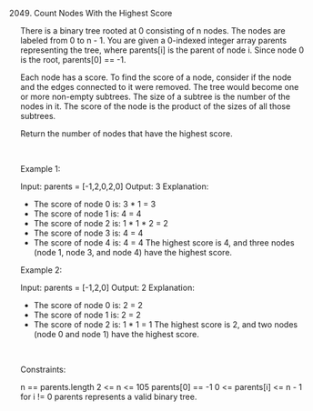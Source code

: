 2049. Count Nodes With the Highest Score

There is a binary tree rooted at 0 consisting of n nodes. The nodes are labeled from 0 to n - 1. You are given a 0-indexed integer array parents representing the tree, where parents[i] is the parent of node i. Since node 0 is the root, parents[0] == -1.

Each node has a score. To find the score of a node, consider if the node and the edges connected to it were removed. The tree would become one or more non-empty subtrees. The size of a subtree is the number of the nodes in it. The score of the node is the product of the sizes of all those subtrees.

Return the number of nodes that have the highest score.

 

Example 1:

Input: parents = [-1,2,0,2,0]
Output: 3
Explanation:
- The score of node 0 is: 3 * 1 = 3
- The score of node 1 is: 4 = 4
- The score of node 2 is: 1 * 1 * 2 = 2
- The score of node 3 is: 4 = 4
- The score of node 4 is: 4 = 4
The highest score is 4, and three nodes (node 1, node 3, and node 4) have the highest score.


Example 2:

Input: parents = [-1,2,0]
Output: 2
Explanation:
- The score of node 0 is: 2 = 2
- The score of node 1 is: 2 = 2
- The score of node 2 is: 1 * 1 = 1
The highest score is 2, and two nodes (node 0 and node 1) have the highest score.


 

Constraints:

n == parents.length
2 <= n <= 105
parents[0] == -1
0 <= parents[i] <= n - 1 for i != 0
parents represents a valid binary tree.